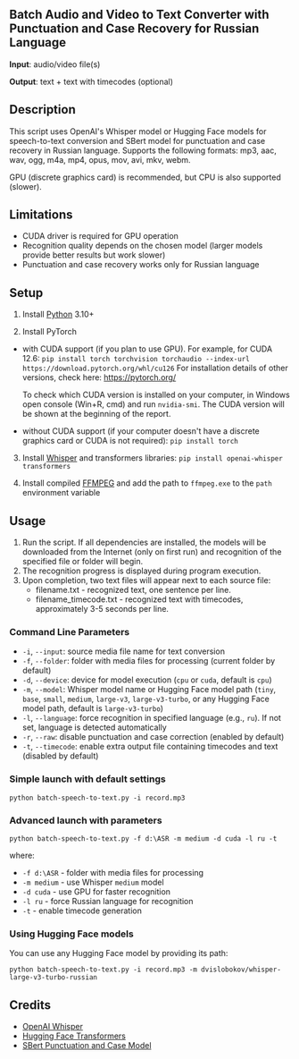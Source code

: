 ## Batch Audio and Video to Text Converter with Punctuation and Case Recovery for Russian Language

**Input**: audio/video file(s)

**Output**: text + text with timecodes (optional)

## Description

This script uses OpenAI's Whisper model or Hugging Face models for speech-to-text conversion and SBert model for punctuation and case recovery in Russian language. Supports the following formats: mp3, aac, wav, ogg, m4a, mp4, opus, mov, avi, mkv, webm.

GPU (discrete graphics card) is recommended, but CPU is also supported (slower).

## Limitations

- CUDA driver is required for GPU operation
- Recognition quality depends on the chosen model (larger models provide better results but work slower)
- Punctuation and case recovery works only for Russian language

## Setup

1. Install [Python](https://python.org) 3.10+

2. Install PyTorch
- with CUDA support (if you plan to use GPU). For example, for CUDA 12.6:
`pip install torch torchvision torchaudio --index-url https://download.pytorch.org/whl/cu126`
For installation details of other versions, check here: https://pytorch.org/

   To check which CUDA version is installed on your computer, in Windows open console (Win+R, cmd) and run `nvidia-smi`. The CUDA version will be shown at the beginning of the report.

- without CUDA support (if your computer doesn't have a discrete graphics card or CUDA is not required): `pip install torch`

3. Install [Whisper](https://github.com/openai/whisper) and transformers libraries: `pip install openai-whisper transformers`

4. Install compiled [FFMPEG](https://ffmpeg.org/download.html) and add the path to `ffmpeg.exe` to the `path` environment variable

## Usage

1. Run the script. If all dependencies are installed, the models will be downloaded from the Internet (only on first run) and recognition of the specified file or folder will begin.
2. The recognition progress is displayed during program execution.
3. Upon completion, two text files will appear next to each source file:
   - filename.txt - recognized text, one sentence per line.
   - filename_timecode.txt - recognized text with timecodes, approximately 3-5 seconds per line.

### Command Line Parameters

- `-i`, `--input`: source media file name for text conversion
- `-f`, `--folder`: folder with media files for processing (current folder by default)
- `-d`, `--device`: device for model execution (`cpu` or `cuda`, default is `cpu`)
- `-m`, `--model`: Whisper model name or Hugging Face model path (`tiny`, `base`, `small`, `medium`, `large-v3`, `large-v3-turbo`, or any Hugging Face model path, default is `large-v3-turbo`)
- `-l`, `--language`: force recognition in specified language (e.g., `ru`). If not set, language is detected automatically
- `-r`, `--raw`: disable punctuation and case correction (enabled by default)
- `-t`, `--timecode`: enable extra output file containing timecodes and text (disabled by default)

### Simple launch with default settings

`python batch-speech-to-text.py -i record.mp3`

### Advanced launch with parameters

`python batch-speech-to-text.py -f d:\ASR -m medium -d cuda -l ru -t`

where:
- `-f d:\ASR` - folder with media files for processing
- `-m medium` - use Whisper `medium` model
- `-d cuda` - use GPU for faster recognition
- `-l ru` - force Russian language for recognition
- `-t` - enable timecode generation

### Using Hugging Face models

You can use any Hugging Face model by providing its path:

`python batch-speech-to-text.py -i record.mp3 -m dvislobokov/whisper-large-v3-turbo-russian`

## Credits

- [OpenAI Whisper](https://github.com/openai/whisper)
- [Hugging Face Transformers](https://huggingface.co/docs/transformers/index)
- [SBert Punctuation and Case Model](https://huggingface.co/kontur-ai/sbert_punc_case_ru)